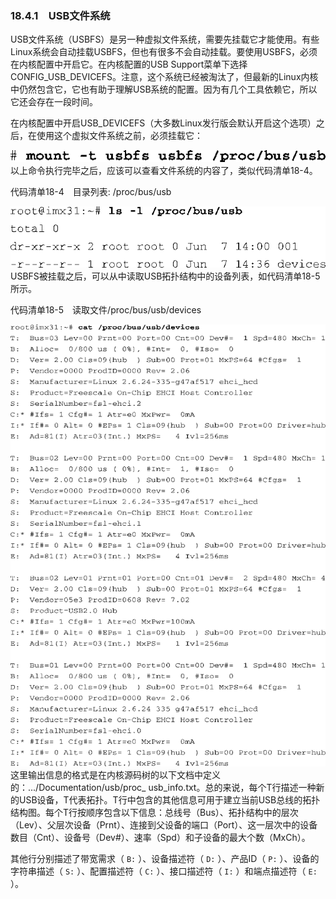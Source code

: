 ### 18.4.1　USB文件系统

USB文件系统（USBFS）是另一种虚拟文件系统，需要先挂载它才能使用。有些Linux系统会自动挂载USBFS，但也有很多不会自动挂载。要使用USBFS，必须在内核配置中开启它。在内核配置的USB Support菜单下选择CONFIG_USB_DEVICEFS。注意，这个系统已经被淘汰了，但最新的Linux内核中仍然包含它，它也有助于理解USB系统的配置。因为有几个工具依赖它，所以它还会存在一段时间。

在内核配置中开启USB_DEVICEFS（大多数Linux发行版会默认开启这个选项）之后，在使用这个虚拟文件系统之前，必须挂载它：



![546.png](../images/546.png)
以上命令执行完毕之后，应该可以查看文件系统的内容了，类似代码清单18-4。

代码清单18-4　目录列表: /proc/bus/usb



![547.png](../images/547.png)
USBFS被挂载之后，可以从中读取USB拓扑结构中的设备列表，如代码清单18-5所示。

代码清单18-5　读取文件/proc/bus/usb/devices



![548.png](../images/548.png)
这里输出信息的格式是在内核源码树的以下文档中定义的：.../Documentation/usb/proc_ usb_info.txt。总的来说，每个T行描述一种新的USB设备，T代表拓扑。T行中包含的其他信息可用于建立当前USB总线的拓扑结构图。每个T行按顺序包含以下信息：总线号（Bus）、拓扑结构中的层次（Lev）、父层次设备（Prnt）、连接到父设备的端口（Port）、这一层次中的设备数目（Cnt）、设备号（Dev#）、速率（Spd）和子设备的最大个数（MxCh）。

其他行分别描述了带宽需求（ `B:` ）、设备描述符（ `D:` ）、产品ID（ `P:` ）、设备的字符串描述（ `S:` ）、配置描述符（ `C:` ）、接口描述符（ `I:` ）和端点描述符（ `E:` ）。

